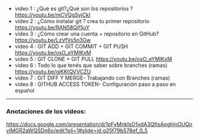- video 1 : ¿Qué es git?¿Qué son los repositorios ? https://youtu.be/mCVQgSyjCkI
- video 2 : ¿Cómo instalar git ? crea tu primer repositorio https://youtu.be/RAN58Qjf5uY
- video 3 : ¿Cómo crear una cuenta + repositorio en GitHub? https://youtu.be/LzVfVs5n3Gw
- video 4 : GIT ADD + GIT COMMIT + GIT PUSH https://youtu.be/osO_eYMIKxM
- video 5 : GIT CLONE + GIT PULL https://youtu.be/osO_eYMIKxM
- video 6 : Todo lo que tenés que saber sobre branches (ramas) https://youtu.be/gjKKtQVVCZU
- video 7 :  GIT DIFF Y MERGE- Trabajando con Branches  (ramas)
- video 8 : GITHUB ACCESS TOKEN- Configuración paso a paso en español
------
### Anotaciones de los videos:

https://docs.google.com/presentation/d/1pFyMnkIsO1ydA3QfisAqghjnOUQjryIMGR2aWQSDn6o/edit?pli=1#slide=id.g25f79b578ef_0_5